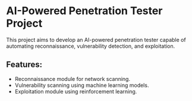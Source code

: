 # AI-Powered Penetration Tester Project

This project aims to develop an AI-powered penetration tester capable of automating reconnaissance, vulnerability detection, and exploitation.
## Features:
- Reconnaissance module for network scanning.
- Vulnerability scanning using machine learning models.
- Exploitation module using reinforcement learning.
